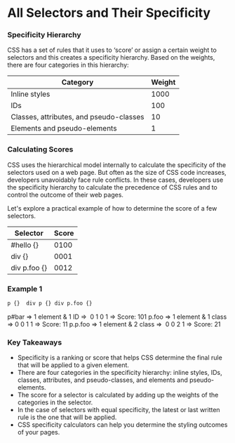 # All Selectors and Their Specificity

### Specificity Hierarchy

CSS has a set of rules that it uses to ‘score’ or assign a certain weight to selectors and this creates a specificity hierarchy. Based on the weights, there are four categories in this hierarchy:

| Category                                | Weight |
| --------------------------------------- | ------ |
| Inline styles                           | 1000   |
| IDs                                     | 100    |
| Classes, attributes, and pseudo-classes | 10     |
| Elements and pseudo-elements            | 1      |

### Calculating Scores

CSS uses the hierarchical model internally to calculate the specificity of the selectors used on a web page. But often as the size of CSS code increases, developers unavoidably face rule conflicts. In these cases, developers use the specificity hierarchy to calculate the precedence of CSS rules and to control the outcome of their web pages.

Let's explore a practical example of how to determine the score of a few selectors.

| Selector     | Score |
| ------------ | ----- |
| #hello {}    | 0100  |
| div {}       | 0001  |
| div p.foo {} | 0012  |

### Example 1

```html
p {}  div p {} div p.foo {}
```

p#bar => 1 element & 1 ID =>  0 1 0 1 => Score: 101
p.foo => 1 element & 1 class => 0 0 1 1 => Score: 11
p.p.foo => 1 element & 2 class =>  0 0 2 1 => Score: 21

### Key Takeaways

- Specificity is a ranking or score that helps CSS determine the final rule that will be applied to a given element.
- There are four categories in the specificity hierarchy: inline styles, IDs, classes, attributes, and pseudo-classes, and elements and pseudo-elements.
- The score for a selector is calculated by adding up the weights of the categories in the selector.
- In the case of selectors with equal specificity, the latest or last written rule is the one that will be applied.
- CSS specificity calculators can help you determine the styling outcomes of your pages.
